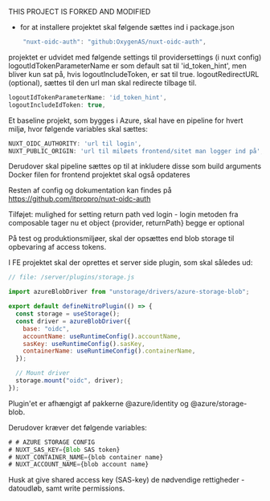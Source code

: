 THIS PROJECT IS FORKED AND MODIFIED

- for at installere projektet skal følgende sættes ind i package.json


```js
    "nuxt-oidc-auth": "github:OxygenAS/nuxt-oidc-auth",
```

projektet er udvidet med følgende settings til providersettings (i nuxt config) 
logoutIdTokenParameterName er som default sat til 'id_token_hint', men bliver kun sat på, hvis logoutIncludeToken, er sat til true.
logoutRedirectURL (optional), sættes til den url man skal redirecte tilbage til.

```js
logoutIdTokenParameterName: 'id_token_hint',
logoutIncludeIdToken: true,
```

Et baseline projekt, som bygges i Azure, skal have en pipeline for hvert miljø, hvor følgende variables skal sættes:
```js
NUXT_OIDC_AUTHORITY: 'url til login',
NUXT_PUBLIC_ORIGIN: 'url til miløets frontend/sitet man logger ind på',
```
Derudover skal pipeline sættes op til at inkludere disse som build arguments
Docker filen for frontend projektet skal også opdateres 


Resten af config og dokumentation kan findes på 
https://github.com/itpropro/nuxt-oidc-auth

Tilføjet: mulighed for setting return path ved login - login metoden fra composable tager nu et object {provider, returnPath} begge er optional

På test og produktionsmiljøer, skal der opsættes end blob storage til opbevaring af access tokens.

I FE projektet skal der oprettes et server side plugin, som skal således ud:

```js
// file: /server/plugins/storage.js

import azureBlobDriver from "unstorage/drivers/azure-storage-blob";

export default defineNitroPlugin(() => {
  const storage = useStorage();
  const driver = azureBlobDriver({
    base: "oidc",
    accountName: useRuntimeConfig().accountName,
    sasKey: useRuntimeConfig().sasKey,
    containerName: useRuntimeConfig().containerName,
  });

  // Mount driver
  storage.mount("oidc", driver);
});

```
Plugin'et er afhængigt af pakkerne @azure/identity og @azure/storage-blob.

Derudover kræver det følgende variables:

```js
# # AZURE STORAGE CONFIG
# NUXT_SAS_KEY={Blob SAS token}
# NUXT_CONTAINER_NAME={blob container name}
# NUXT_ACCOUNT_NAME={blob account name}
```
Husk at give shared access key (SAS-key) de nødvendige rettigheder - datoudløb, samt write permissions.
